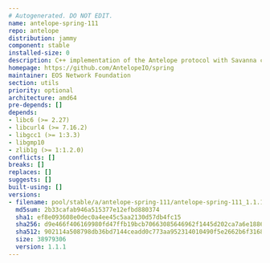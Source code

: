 ```yaml
---
# Autogenerated. DO NOT EDIT.
name: antelope-spring-111
repo: antelope
distribution: jammy
component: stable
installed-size: 0
description: C++ implementation of the Antelope protocol with Savanna consensus
homepage: https://github.com/AntelopeIO/spring
maintainer: EOS Network Foundation
section: utils
priority: optional
architecture: amd64
pre-depends: []
depends:
- libc6 (>= 2.27)
- libcurl4 (>= 7.16.2)
- libgcc1 (>= 1:3.3)
- libgmp10
- zlib1g (>= 1:1.2.0)
conflicts: []
breaks: []
replaces: []
suggests: []
built-using: []
versions:
- filename: pool/stable/a/antelope-spring-111/antelope-spring-111_1.1.1-ubuntu-22.04_amd64.deb
  md5sum: 2b33cafab946a515377e12efbd880374
  sha1: ef8e093608e0dec0a4ee45c5aa2130d57db4fc15
  sha256: d9e466f406169980fd47ffb19bcb70663085646962f1445d202ca7a6e1886ae7
  sha512: 902114a508798db36bd7144ceadd0c773aa952314010490f5e2662b6f31683806c09cd42439e86750e823ff50e0c25c7e72b7741c11b83b0b370102cae115a62
  size: 38979306
  version: 1.1.1
---
```

